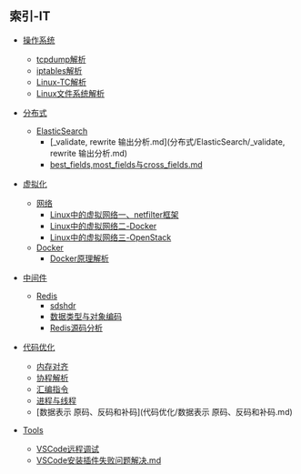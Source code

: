 ## 索引-IT

* [操作系统](操作系统/SUMMARY.md)

  * [tcpdump解析](操作系统/tcpdump解析.md)
  * [iptables解析](操作系统/iptables解析.md)
  * [Linux-TC解析](操作系统/Linux-TC解析.md)
  * [Linux文件系统解析](操作系统/Linux文件系统.md)
* [分布式]()
    * [ElasticSearch]()
        * [_validate, rewrite 输出分析.md](分布式/ElasticSearch/_validate, rewrite 输出分析.md)
        * [best_fields,most_fields与cross_fields.md](分布式/ElasticSearch/best_fields,most_fields与cross_fields.md)
* [虚拟化](虚拟化/SUMMARY.md)
    * [网络](虚拟化/网络/SUMMARY.md)
        * [Linux中的虚拟网络一、netfilter框架](虚拟化/网络/Linux中的虚拟网络一.md)
      * [Linux中的虚拟网络二-Docker](虚拟化/网络/Linux中的虚拟网络二-Docker.md)
      * [Linux中的虚拟网络三-OpenStack](虚拟化/网络/Linux中的虚拟网络三-OpenStack.md)
    * [Docker]()
        * [Docker原理解析](虚拟化/Docker/Docker原理解析.md)
* [中间件]()
    * [Redis]()
        * [sdshdr](中间件/Redis/sdshdr.md)
        * [数据类型与对象编码](中间件/Redis/数据类型与对象编码.md)
        * [Redis源码分析](中间件/Redis/Redis源码分析.md)
* [代码优化]()
    * [内存对齐](代码优化/内存对齐.md)
    * [协程解析](代码优化/协程解析.md)
    * [汇编指令](代码优化/汇编指令.md)
    * [进程与线程](代码优化/进程与线程.md)
    * [数据表示 原码、反码和补码](代码优化/数据表示 原码、反码和补码.md)
* [Tools]()
    * [VSCode远程调试](Tools/VSCode远程调试.md)
    * [VSCode安装插件失败问题解决.md](Tools/VSCode安装插件失败问题解决.md)